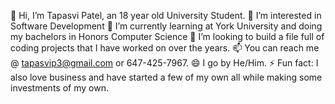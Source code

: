   👋 Hi, I’m Tapasvi Patel, an 18 year old University Student. 
  👀 I’m interested in Software Development 
  🌱 I’m currently learning at York University and doing my bachelors in Honors Computer Science
  💞️ I’m looking to build a file full of coding projects that I have worked on over the years. 
  📫 You can reach me @ tapasvip3@gmail.com or 647-425-7967. 
  😄 I go by He/Him.
  ⚡ Fun fact: I also love business and have started a few of my own all while making some investments of my own. 

